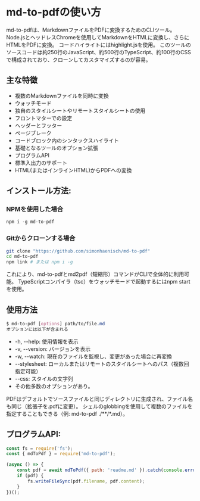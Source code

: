 # md-to-pdfの使い方

md-to-pdfは、MarkdownファイルをPDFに変換するためのCLIツール。
Node.jsとヘッドレスChromeを使用してMarkdownをHTMLに変換し、さらにHTMLをPDFに変換。
コードハイライトにはhighlight.jsを使用。
このツールのソースコードは約250行のJavaScript、約500行のTypeScript、約100行のCSSで構成されており、クローンしてカスタマイズするのが容易。

## 主な特徴

* 複数のMarkdownファイルを同時に変換
* ウォッチモード
* 独自のスタイルシートやリモートスタイルシートの使用
* フロントマターでの設定
* ヘッダーとフッター
* ページブレーク
* コードブロック内のシンタックスハイライト
* 基礎となるツールのオプション拡張
* プログラムAPI
* 標準入出力のサポート
* HTML(またはインラインHTML)からPDFへの変換

## インストール方法:

### NPMを使用した場合

```css
npm i -g md-to-pdf
```

### Gitからクローンする場合

``` bash
git clone "https://github.com/simonhaenisch/md-to-pdf"
cd md-to-pdf
npm link # または npm i -g
```

これにより、md-to-pdfとmd2pdf（短縮形）コマンドがCLIで全体的に利用可能。
TypeScriptコンパイラ（tsc）をウォッチモードで起動するにはnpm startを使用。

## 使用方法

``` css
$ md-to-pdf [options] path/to/file.md
オプションには以下が含まれる
```

* -h, --help: 使用情報を表示
* -v, --version: バージョンを表示
* -w, --watch: 現在のファイルを監視し、変更があった場合に再変換
* --stylesheet: ローカルまたはリモートのスタイルシートへのパス（複数回指定可能）
* --css: スタイルの文字列
* その他多数のオプションがあり。

PDFはデフォルトでソースファイルと同じディレクトリに生成され、ファイル名も同じ（拡張子を.pdfに変更）。
シェルのglobbingを使用して複数のファイルを指定することもできる（例: md-to-pdf ./**/*.md）。

## プログラムAPI:

``` javascript
const fs = require('fs');
const { mdToPdf } = require('md-to-pdf');

(async () => {
    const pdf = await mdToPdf({ path: 'readme.md' }).catch(console.error);
    if (pdf) {
        fs.writeFileSync(pdf.filename, pdf.content);
    }
})();
```